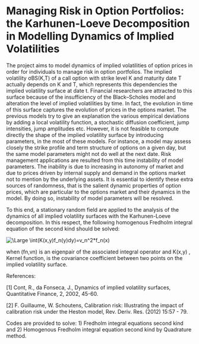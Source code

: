 # Managing Risk in Option Portfolios: the Karhunen-Loeve Decomposition in Modelling Dynamics of Implied Volatilities

The project aims to model dynamics of implied volatilities of option prices in order for individuals to manage risk in option portfolios. The implied volatility σBS(K,T)  of a call option with strike level K and maturity date T actually depends on K  and T, which represents this dependencies the implied volatility surface at date t. Financial researchers are attracted to this surface because of the insufficiency of the Black–Scholes model and alteration the level of implied volatilities by time. In fact, the evolution in time of this surface captures the evolution of prices in the options market.
The previous models try to give an explanation the various empirical deviations by adding a local volatility function, a stochastic diffusion coefficient, jump intensities, jump amplitudes etc. However, it is not feasible to compute directly the shape of the implied volatility surface by introducing parameters, in the most of these models. For instance, a model may assess closely the strike profile and term structure of options on a given day, but the same model parameters might not do well at the next date. Risk management applications are resulted from this time instability of model parameters. The inability is due to increasing in autonomy of market and due to prices driven by internal supply and demand in the options market not to mention by the underlying assets.
It is essential to identify these extra sources of randomness, that is the salient dynamic properties of option prices, which are particular to the options market and their dynamics in the model. By doing so, instability of model parameters will be resolved.  

To this end, a stationary random field are applied to the analysis of the dynamics of all implied volatility surfaces with the Karhunen-Loeve decomposition. In this respect, the following homogenous Fredholm integral equation of the second kind should be solved:

![\Large \int(K(x,y)f_n(y)dy)=v_n^2*f_n(x) ](https://latex.codecogs.com/svg.latex?\Large&space;\int(K(x,y)f_n(y)dy)=v_n^2*f_n(x))

when (fn,vn) is an eigenpair of the associated integral operator and K(x,y) , Kernel function, is the covariance coefficient between two points on the implied volatility surface.

References:

[1] Cont, R., da Fonseca, J., Dynamics of implied volatility surfaces, Quantitative Finance, 2, 2002, 45-60.

[2] F. Guillaume, W. Schoutens, Calibration risk: Illustrating the impact of calibration risk under the Heston model, Rev. Deriv.
Res. (2012) 15:57 - 79.

Codes are provided to solve: 1) Fredholm integral equations second kind and 2) Homogenous Fredholm integral equation second kind by Quadrature method.
